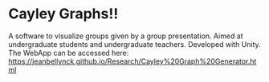 # Cayley Graphs!!

A software to visualize groups given by a group presentation. Aimed at undergraduate students and undergraduate teachers. Developed with Unity.
The WebApp can be accessed here: https://jeanbellynck.github.io/Research/Cayley%20Graph%20Generator.html 
